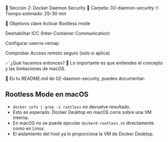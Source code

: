🚀 Sección 2: Docker Daemon Security
📁 Carpeta: 02-daemon-security
⏱ Tiempo estimado: 25–30 min

🧩 Objetivos clave
Activar Rootless mode

Deshabilitar ICC (Inter-Container Communication)

Configurar userns-remap

Comprobar Acceso remoto seguro (solo si aplica)


✅ ¿Qué hacemos entonces?
📌 Lo importante es que entiendes el concepto y las limitaciones de macOS.

📝 En tu README.md de 02-daemon-security, puedes documentar:

## Rootless Mode en macOS

- `docker info | grep -i rootless` no devuelve resultado.
- Esto es esperado: Docker Desktop en macOS corre sobre una VM interna.
- En macOS no se puede ejecutar `dockerd-rootless.sh` directamente como en Linux.
- El aislamiento del host ya lo proporciona la VM de Docker Desktop.
